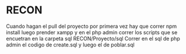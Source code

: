 # RECON

Cuando hagan el pull del proyecto por primera vez hay que correr npm install luego prender xampp y en el php admin correr los scripts que se encuetran en la carpeta  sql  RECON/Proyecto/sql
Correr en el sql de php admin el codigo de create.sql y luego el de poblar.sql
